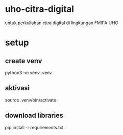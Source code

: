 # uho-citra-digital
untuk perkuliahan citra digital di lingkungan FMIPA UHO

# setup 
## create venv
python3 -m venv .venv

## aktivasi
source .venv/bin/activate

## download libraries
pip install -r requirements.txt